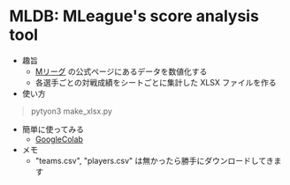 # MLDB: MLeague's score analysis tool
- 趣旨
  - [Mリーグ](https://m-league.jp/games/) の公式ページにあるデータを数値化する
  - 各選手ごとの対戦成績をシートごとに集計した XLSX ファイルを作る
- 使い方
> pytyon3 make_xlsx.py
- 簡単に使ってみる
  - [GoogleColab](https://colab.research.google.com/drive/1pSGSHpSF0D3FhxlMB8a50UQvwWug0Xg5?hl=ja)
- メモ
  - "teams.csv", "players.csv" は無かったら勝手にダウンロードしてきます

